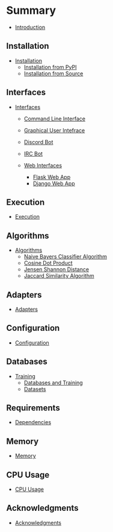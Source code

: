 # Summary

- [Introduction](./introduction.md)

## Installation 
- [Installation](./installation/installation.md)
    - [Installation from PyPI](./installation/installation-pypi.md)
    - [Installation from Source](./installation/installation-source.md)

## Interfaces
- [Interfaces](./run.md)
    - [Command Line Interface](./interfaces/interfaces-cli.md)
    - [Graphical User Intefrace](./interfaces/interfaces-gui.md)
    - [Discord Bot](./interfaces/interfaces-discord.md)
    - [IRC Bot](./interfaces/interfaces-ircbot.md)

    - [Web Interfaces]()
        - [Flask Web App](./interfaces/interfaces-flask.md)
        - [Django Web App](./interfaces/interfaces-django.md)

## Execution
- [Execution](./execution.md)


## Algorithms

- [Algorithms]()
    - [Naive Bayers Classifier Algorithm](./algorithm/algorithm-naive-bayes-classifier.md)
    - [Cosine Dot Product](./algorithm/algorithm-cos.md)
    - [Jensen Shannon Distance](./algorithm/algorithm-jensenshannon.md)
    - [Jaccard Similarity Algorithm](./algorithm/algorithm-jsd.md)

## Adapters

- [Adapters](./adapters.md)

## Configuration

- [Configuration](./configuration.md)

## Databases
- [Training]()
    - [Databases and Training](./databases.md)
    - [Datasets](./datasets.md)

## Requirements 
- [Dependencies](./dependencies.md)

## Memory
- [Memory](./memory.md)

## CPU Usage
- [CPU Usage](./cpu-usage.md)

## Acknowledgments
- [Acknowledgments](./acknowledgements.md)
